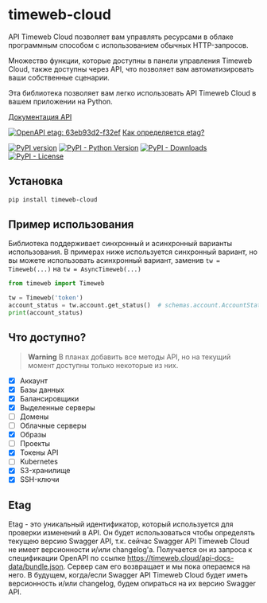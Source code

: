 # timeweb-cloud
API Timeweb Cloud позволяет вам управлять ресурсами в облаке программным способом с использованием обычных HTTP-запросов.

Множество функции, которые доступны в панели управления Timeweb Cloud, также доступны через API, что позволяет вам автоматизировать ваши собственные сценарии.

Эта библиотека позволяет вам легко использовать API Timeweb Cloud в вашем приложении на Python.

[Документация API](https://timeweb.cloud/api-docs)

[![OpenAPI etag: 63eb93d2-f32ef](https://img.shields.io/badge/OpenAPI%20etag-63eb93d2--f32ef-blue)](https://github.com/LulzLoL231/timeweb-cloud/wiki/) [Как определяется etag?](#etag)

[![PyPI version](https://badge.fury.io/py/timeweb-cloud.svg)](https://badge.fury.io/py/timeweb-cloud) [![PyPI - Python Version](https://img.shields.io/pypi/pyversions/timeweb-cloud)](https://pypi.org/project/timeweb-cloud/) [![PyPI - Downloads](https://img.shields.io/pypi/dm/timeweb-cloud)](https://pypi.org/project/timeweb-cloud/) [![PyPI - License](https://img.shields.io/pypi/l/timeweb-cloud)](https://github.com/LulzLoL231/timeweb-cloud/blob/master/LICENSE)

## Установка

```bash
pip install timeweb-cloud
```

## Пример использования
Библиотека поддерживает синхронный и асинхронный варианты использования. В примерах ниже используется синхронный вариант, но вы можете использовать асинхронный вариант, заменив `tw = Timeweb(...)` на `tw = AsyncTimeweb(...)`

```python
from timeweb import Timeweb

tw = Timeweb('token')
account_status = tw.account.get_status()  # schemas.account.AccountStatus
print(account_status)
```

## Что доступно?
> **Warning**
> В планах добавить все методы API, но на текущий момент доступны только некоторые из них.

 - [x] Аккаунт
 - [x] Базы данных
 - [x] Балансировщики
 - [x] Выделенные серверы
 - [ ] Домены
 - [ ] Облачные серверы
 - [x] Образы
 - [ ] Проекты
 - [x] Токены API
 - [ ] Kubernetes
 - [x] S3-хранилище
 - [x] SSH-ключи

## Etag
Etag - это уникальный идентификатор, который используется для проверки изменений в API. Он будет использоваться чтобы определять текущею версию Swagger API, т.к. сейчас Swagger API Timeweb Cloud не имеет версионности и/или changelog'а. Получается он из запроса к спецификации OpenAPI по ссылке https://timeweb.cloud/api-docs-data/bundle.json. Сервер сам его возвращает и мы пока операемся на него. В будущем, когда/если Swagger API Timeweb Cloud будет иметь версионность и/или changelog, будем опираться на их версию Swagger API.